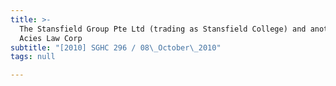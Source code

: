 ```yaml
---
title: >-
  The Stansfield Group Pte Ltd (trading as Stansfield College) and another v
  Acies Law Corp
subtitle: "[2010] SGHC 296 / 08\_October\_2010"
tags: null

---
```


